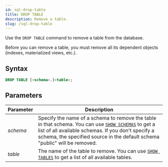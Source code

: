 ```yaml
---
id: sql-drop-table
title: DROP TABLE
description: Remove a table.
slug: /sql-drop-table
---
```


Use the `DROP TABLE` command to remove a table from the database.

Before you can remove a table, you must remove all its dependent objects (indexes, materialized views, etc.).

## Syntax

```sql
DROP TABLE [<schema>.]<table>;
```


## Parameters

|Parameter                  | Description           |
|---------------------------|-----------------------|
|*schema*                   |Specify the name of a schema to remove the table in that schema. You can use [`SHOW SCHEMAS`](sql-show-schemas.md) to get a list of all available schemas. If you don't specify a schema, the specified source in the default schema "public" will be removed.|
|*table*                    |The name of the table to remove. You can use [`SHOW TABLES`](sql-show-tables.md) to get a list of all available tables.|


